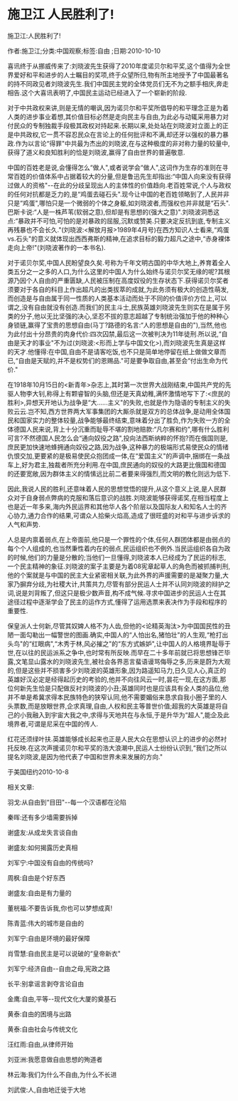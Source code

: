 # 施卫江  人民胜利了!

施卫江:人民胜利了!

作者:施卫江;分类:中国观察;标签:自由 ;日期:2010-10-10

喜讯终于从挪威传来了:刘晓波先生获得了2010年度诺贝尔和平奖,这个值得为全世界爱好和平和进步的人士瞩目的奖项,终于众望所归,物有所主地授予了中国最著名的持不同政见者刘晓波先生.我们中国民主党的全体党员们无不为之额手相庆,奔走相告.这个大喜讯表明了,中国民主运动已经进入了一个崭新的阶段.

对于中共政权来讲,则是无情的嘲讽,因为诺贝尔和平奖所倡导的和平理念正是为着人类的进步事业着想,其价值目标必然是走向民主与自由,为此必与动辄采用暴力对付民众的专制独裁手段极其政权对持起来.长期以来,处处站在刘晓波对立面上的正是中共政权,它一贯不容忍民众在言论上的任何批评和不满,却还牙以强权的暴力暴政.作为以言论“得罪"中共最为杰出的刘晓波,在与这种极度的非对称力量的较量中,获得了道义和良知胜利的恰是刘晓波,赢得了自由世界的普遍敬意.

中国的百姓老是说,会懂得怎么“做人",或者说学会“做人",这词作为生存的准则在寻常百姓的价值体系中占据着较大的分量,但是鲁迅先生却指出:“中国人向来没有获得过做人的资格"--在此的分歧呈现出人的主体性的价值趋向.老百姓常说,个人与政权的任何对抗都是乏力的,是“鸡蛋去碰石头".现今让中国的老百姓领略到了,人民并非只是“鸡蛋",哪怕只是一个微弱的个体之身躯,如刘晓波者,而强权也并非就是“石头".巴斯卡说:“人是一株芦苇(软弱之意),但却是有思想的(强大之意)".刘晓波洞悉这点:“暴政并不可怕,可怕的是对暴政的屈服,沉默或赞美.只要决定反抗到底,专制主义再残暴也不会长久."(刘晓波:<解放月报>1989年4月号)在西方知识人士看来,“鸡蛋vs.石头"的意义就体现出西西弗斯的精神,在追求目标的毅力超凡之途中,“赤身裸体走向上帝!"(刘晓波著作的一本书名).

对于诺贝尔奖,中国人民盼望良久矣.号称为千年文明古国的中华大地上,养育着全人类五分之一之多的人口,为什么这里的中国人为什么始终与诺贝尔奖无缘的呢?其根源乃因个人自由的严重匮缺,人民被压制在高度奴役的生存状态下.获得诺贝尔奖者须要对于各自的科目上作出超凡的出类拔萃的成就,为此务须有极大的创造性萌发,而创造是与自由属于同一性质的人类基本活动而处于不同的价值评价方位上,可以谓之,没有自由就没有创造.而我们的民主斗士,民族英雄刘晓波先生则实在是属于另类的分子,他以无比坚强的决心,坚忍不拔的意志超越了专制统治强加于他的种种心身锁链,赢得了宝贵的思想自由(马丁?路德的名言:“人的思想是自由的"),当然,他也为此付出十分昂贵的肉身代价:四次囚禁,最后这一次被判决为11年徒刑.所以说,“自由是天才的事业"不为过(刘晓波:<形而上学与中国文化>),而刘晓波先生真是这样的天才.他懂得:在中国,自由不是请客吃饭,也不只是简单地停留在纸上做做文章而已,“自由是天赋的,并不是权势们的恩赐品."可是要争取自由,甚至会“付出生命为代价."

在1918年10月15日的<新青年>杂志上,其时第一次世界大战刚结束,中国共产党的先驱人物李大钊,称得上有颗睿智的头脑,但还是天真幼稚,满怀激情地写下了:<庶民的胜利>,异想天开地认为战争是“大......主义"的失败,也就是作为隐语的专制主义的失败云云.岂不知,西方世界两大军事集团的大厮杀就是双方的总体战争,是动用全体国民和国家实力的整体较量,战争能够最终结束,意味着分出了胜负,作为失败一方的全体德国人民来说,背上十分沉重而耻辱不堪的割地赔款:“凡尔赛和约",哪有什么胜利可言?不然德国人民怎么会“通向奴役之路",投向法西斯纳粹的怀抱?而在俄国则是,庶民更加快速地蜂拥通向奴役之路,因为战争,这种暴力的极端形式易使民众的情绪仇恨交加,更要紧的是极易使民众抱团成一体,在“爱国主义"的声调中,捆绑在一条战车上,好为君主,独裁者所充分利用.在中国,庶民通向的奴役的大路更比俄国和德国的还要宽敞,因为群体主义的情愫远比前二者要来得强烈,而文明的教化则远为低下.

因此,我说人民的胜利,还意味着人民的思想觉悟的提升,从这个意义上说,是人民群众对于自身弱点弊病的克服和落后意识的战胜.刘晓波能够获得诺奖,在相当程度上也是近一年多来,海内外民运界和其他华人各个阶层以及国际友人和知名人士的齐心协力,通力合作的结果,可谓众人拾柴火焰高,造成了很旺盛的对和平与进步诉求的人气和声势.

人总是内禀着弱点,在上帝面前,他只是一个罪性的个体,任何人群团体都是由弱点的每个个人组成的,也当然秉性着内在的弱点,民运组织也不例外.当民运组织各自为政的时候,他们的力量是分散的;当他们一旦懂得,刘晓波本人已经成为了民运的标志,一个民主精神的象征.刘晓波的案子主要是为着08宪章起草人的角色而被抓捕判刑,他的个案就是与中国的民主大业紧密相关联,为此外界的声援需要的是凝聚力量,大家乃摒弃分歧,为社稷大计,共策共力,尽管有部分民运人士并不认同刘晓波的辩护之词,说是刘背叛了,但这只是极少数声音,构不成气候.寻求中国进步的民运人士在其途径过程中逐渐学会了民主的运作方式,懂得了运用选票来表决作为手段和程序的重要性.

保皇派人士何新,尽管其奴婢人格不为人齿,但他的<论精英淘汰>为中国国民性的丑陋一面勾勒出一幅警世的图画.确实,中国人的“人怕出名,猪怕壮"的人生观,“枪打出头鸟"的“红眼病",“木秀于林,风必摧之"的“东方式嫉妒",让中国人的人格境界耻辱于世,在以往的民运派系之争中,也时常有所反映.而早在二十多年前就已将思想锋芒毕露,文笔显山露水的刘晓波先生,被社会各界恶言蜚语谩骂侮辱之多,历来是蔚为大观的,但是这些并不损害多少刘晓波的英雄形象,因为路遥知马力,日久见人心,真正的英雄好汉必定是经得起历史的考验的,他并不向往风云一时,昙花一现,在这方面,那位何新先生恰是只配做反衬刘晓波的小丑;英雄同时也是应该具有全人类的品位,他并不单是希冀求得本民族特色的狭窄认同,他不需要媚俗来恳求自我小圈子里的人头票数,而是放眼世界,企求真理,自由,人权和民主等普世价值;超我的大英雄是将自己的小我融入到宇宙大我之中,求得与天地共在与永恒,于是升华为“超人",能企及此境界者,可谓是尼采在中国的传人.

红花还须绿叶扶.英雄能够成长起来也正是人民大众在思想认识上的进步的必然衬托反映.在这次声援诺贝尔和平奖的浩大浪潮中,民运人士纷纷认识到,“我们之所以提名刘晓波,是因为他代表了中国和世界未来发展的方向."

于美国纽约2010-10-8



相关文章:

羽戈:从自由到“目田"--每一个汉语都在沦陷

秦晖:还有多少墙需要拆掉

谢盛友:从成龙失言谈自由

谢盛友:如何揭露历史真相

刘军宁:中国没有自由的传统吗?

周枫:自由是个好东西

谢盛友:自由是有力量的

董桄福:不要告诉我,你也可以梦想成真!

陈青蓝:伟大的城市是自由的

刘军宁:自由是环境的最好保障

肖雪慧:自由民主是可以说破的“皇帝新衣"

刘军宁:经济自由--自由之母,宪政之路

长平:别拿谣言剥夺言论自由

金鹰:自由,平等--现代文化大厦的奠基石

黄泰:自由的困境与出路

黄泰:自由社会与传统文化

汪红雨:自由,从律师开始

刘亚洲:我愿意做自由思想的殉道者

林云海:我们为什么不自由,为什么不长进

刘武俊:人,自由地迁徙于大地